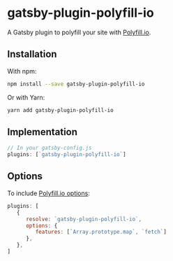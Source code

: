 # gatsby-plugin-polyfill-io

A Gatsby plugin to polyfill your site with [Polyfill.io](https://polyfill.io/v2/docs/).

## Installation

With npm:

```bash
npm install --save gatsby-plugin-polyfill-io
```

Or with Yarn:

```bash
yarn add gatsby-plugin-polyfill-io
```

## Implementation

```javascript
// In your gatsby-config.js
plugins: [`gatsby-plugin-polyfill-io`]
```

## Options

To include [Polyfill.io options](https://polyfill.io/v2/docs/api):

```javascript
plugins: [
   {
      resolve: `gatsby-plugin-polyfill-io`,
      options: {
         features: [`Array.prototype.map`, `fetch`]
      },
   },
]
```